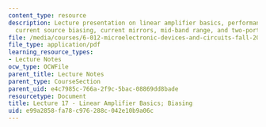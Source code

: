 ```yaml
---
content_type: resource
description: Lecture presentation on linear amplifier basics, performance metrics,
  current source biasing, current mirrors, mid-band range, and two-port representation.
file: /media/courses/6-012-microelectronic-devices-and-circuits-fall-2009/e99a2858fa78c976288c042e10b9a06c_MIT6_012F09_lec17.pdf
file_type: application/pdf
learning_resource_types:
- Lecture Notes
ocw_type: OCWFile
parent_title: Lecture Notes
parent_type: CourseSection
parent_uid: e4c7985c-766a-2f9c-5bac-08869dd8bade
resourcetype: Document
title: Lecture 17 - Linear Amplifier Basics; Biasing
uid: e99a2858-fa78-c976-288c-042e10b9a06c
---
```

